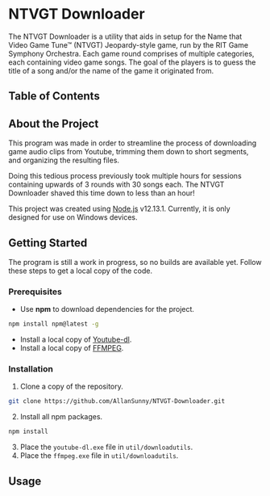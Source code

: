 # NTVGT Downloader
The NTVGT Downloader is a utility that aids in setup for the Name that Video Game Tune™ (NTVGT) Jeopardy-style game, run by the RIT Game Symphony Orchestra. Each game round comprises of multiple categories, each containing video game songs. The goal of the players is to guess the title of a song and/or the name of the game it originated from.


## Table of Contents


## About the Project
This program was made in order to streamline the process of downloading game audio clips from Youtube, trimming them down to short segments, and organizing the resulting files. 

Doing this tedious process previously took multiple hours for sessions containing upwards of 3 rounds with 30 songs each. The NTVGT Downloader shaved this time down to less than an hour!

This project was created using [Node.js](https://nodejs.org/) v12.13.1. Currently, it is only designed for use on Windows devices.


## Getting Started
The program is still a work in progress, so no builds are available yet. Follow these steps to get a local copy of the code.

### Prerequisites
* Use **npm** to download dependencies for the project.
```sh
npm install npm@latest -g
```
* Install a local copy of [Youtube-dl](http://ytdl-org.github.io/youtube-dl/).
* Install a local copy of [FFMPEG](https://ffmpeg.org/).

### Installation
1. Clone a copy of the repository.
```sh
git clone https://github.com/AllanSunny/NTVGT-Downloader.git
```
2. Install all npm packages.
```sh
npm install
```
3. Place the ``youtube-dl.exe`` file in ``util/downloadutils``.
4. Place the ``ffmpeg.exe`` file in ``util/downloadutils``.


## Usage
